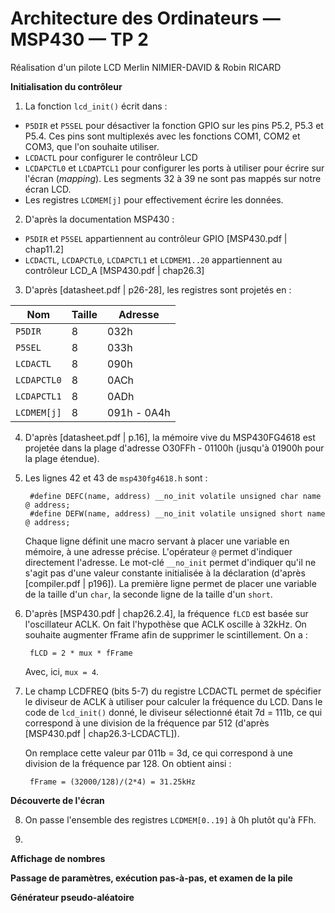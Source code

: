 # Architecture des Ordinateurs — MSP430 — TP 2
Réalisation d'un pilote LCD
Merlin NIMIER-DAVID & Robin RICARD

**Initialisation du contrôleur**

1. La fonction `lcd_init()` écrit dans :
  - `P5DIR` et `P5SEL` pour désactiver la fonction GPIO sur les pins P5.2, P5.3 et P5.4. Ces pins sont multiplexés avec les fonctions COM1,   COM2 et COM3, que l'on souhaite utiliser.
  - `LCDACTL` pour configurer le contrôleur LCD
  - `LCDAPCTL0` et `LCDAPTCL1` pour configurer les ports à utiliser pour écrire sur l'écran (*mapping*). Les segments 32 à 39 ne sont pas   mappés sur notre écran LCD.
  - Les registres `LCDMEM[j]` pour effectivement écrire les données.

2. D'après la documentation MSP430 :
  - `P5DIR` et `P5SEL` appartiennent au contrôleur GPIO [MSP430.pdf | chap11.2]
  - `LCDACTL`, `LCDAPCTL0`, `LCDAPCTL1` et `LCDMEM1..20` appartiennent au contrôleur LCD_A [MSP430.pdf | chap26.3]

3. D'après [datasheet.pdf | p26-28], les registres sont projetés en :

  | Nom         | Taille | Adresse      |
  | ----------- | ------ | ------------ |
  | `P5DIR`     | 8      | 032h         |
  | `P5SEL`     | 8      | 033h         |
  | `LCDACTL`   | 8      | 090h         |
  | `LCDAPCTL0` | 8      | 0ACh         |
  | `LCDAPCTL1` | 8      | 0ADh         |
  | `LCDMEM[j]` | 8      | 091h - 0A4h  |	

4. D'après [datasheet.pdf | p.16], la mémoire vive du MSP430FG4618 est projetée dans la plage d'adresse O30FFh - 01100h (jusqu'à 01900h pour la plage étendue).

5. Les lignes 42 et 43 de `msp430fg4618.h` sont :

		#define DEFC(name, address) __no_init volatile unsigned char name @ address;
		#define DEFW(name, address) __no_init volatile unsigned short name @ address;
	Chaque ligne définit une macro servant à placer une variable en mémoire, à une adresse précise. L'opérateur `@` permet d'indiquer directement l'adresse. Le mot-clé `__no_init` permet d'indiquer qu'il ne s'agit pas d'une valeur constante initialisée à la déclaration 	(d'après [compiler.pdf | p196]). La première ligne permet de placer une variable de la taille d'un `char`, la seconde ligne de la taille d'un `short`.

6. D'après [MSP430.pdf | chap26.2.4], la fréquence `fLCD` est basée sur l'oscillateur ACLK. On fait l'hypothèse que ACLK oscille à 32kHz. On souhaite augmenter fFrame afin de supprimer le scintillement. On a :

		fLCD = 2 * mux * fFrame
	Avec, ici, `mux = 4`.

7. Le champ LCDFREQ (bits 5-7) du registre LCDACTL permet de spécifier le diviseur de ACLK à utiliser pour calculer la fréquence du LCD. Dans le code de `lcd_init()` donné, le diviseur sélectionné était 7d = 111b, ce qui correspond à une division de la fréquence par 512 (d'après [MSP430.pdf | chap26.3-LCDACTL]).
	
	On remplace cette valeur par 011b = 3d, ce qui correspond à une division de la fréquence par 128. On obtient ainsi :

		fFrame = (32000/128)/(2*4) = 31.25kHz


**Découverte de l'écran**

8. On passe l'ensemble des registres `LCDMEM[0..19]` à 0h plutôt qu'à FFh.


9. 


**Affichage de nombres**

**Passage de paramètres, exécution pas-à-pas, et examen de la pile**

**Générateur pseudo-aléatoire**
